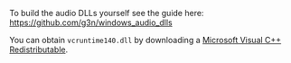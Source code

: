 To build the audio DLLs yourself see the guide here:
https://github.com/g3n/windows_audio_dlls

You can obtain `vcruntime140.dll` by downloading a [Microsoft Visual C++ Redistributable](https://support.microsoft.com/en-us/help/2977003/the-latest-supported-visual-c-downloads).